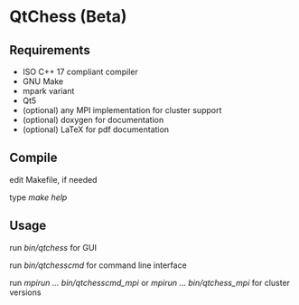 # QtChess (Beta)

## Requirements

- ISO C++ 17 compliant compiler
- GNU Make
- mpark variant
- Qt5
- (optional) any MPI implementation for cluster support
- (optional) doxygen for documentation
- (optional) LaTeX for pdf documentation

## Compile

edit Makefile, if needed

type *make help*

## Usage

run *bin/qtchess* for GUI

run *bin/qtchesscmd* for command line interface

run *mpirun ... bin/qtchesscmd_mpi* or *mpirun ... bin/qtchess_mpi* for cluster versions